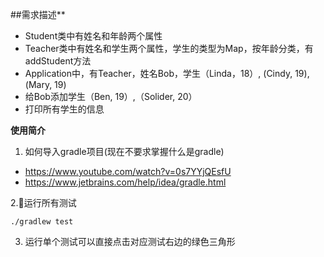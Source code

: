 ##需求描述**
* Student类中有姓名和年龄两个属性
* Teacher类中有姓名和学生两个属性，学生的类型为Map，按年龄分类，有addStudent方法
* Application中，有Teacher，姓名Bob，学生（Linda，18）, (Cindy, 19), (Mary, 19)
* 给Bob添加学生（Ben, 19）,（Solider, 20）
* 打印所有学生的信息

**使用简介**  
1. 如何导入gradle项目(现在不要求掌握什么是gradle)
- https://www.youtube.com/watch?v=0s7YYjQEsfU
- https://www.jetbrains.com/help/idea/gradle.html

2.运行所有测试  
```
./gradlew test
```
3. 运行单个测试可以直接点击对应测试右边的绿色三角形
